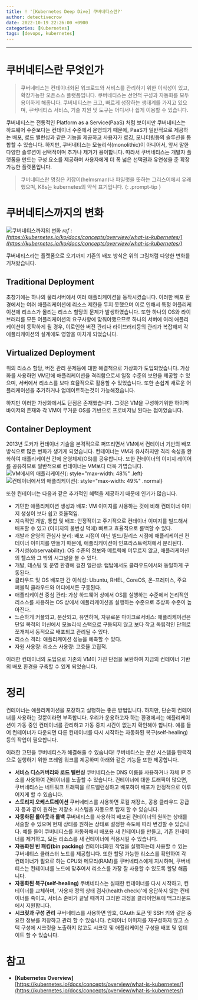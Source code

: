 ```yaml
---
title: ! '[Kubernetes Deep Dive] 쿠버네티스란?'
author: detectivecrow
date: 2022-10-19 22:26:00 +0900
categories: [Kubernetes]
tags: [devops, kubernetes]
---
```


---
# 쿠버네티스란 무엇인가

> 쿠버네티스는 컨테이너화된 워크로드와 서비스를 관리하기 위한 이식성이 있고, 확장가능한 오픈소스 플랫폼입니다. 쿠버네티스는 선언적 구성과 자동화를 모두 용이하게 해줍니다. 쿠버네티스는 크고, 빠르게 성장하는 생태계를 가지고 있으며, 쿠버네티스 서비스, 기술 지원 및 도구는 어디서나 쉽게 이용할 수 있습니다.

쿠버네티스는 전통적인 Platform as a Service(PaaS) 처럼 보이지만 쿠버네티스는 하드웨어 수준보다는 컨테이너 수준에서 운영되기 때문에, PaaS가 일반적으로 제공하는 배포, 로드 밸런싱과 같은 기능을 제공하고 사용자가 로깅, 모니터링등의 솔루션을 통합할 수 있습니다. 하지만, 쿠버네티스는 모놀리식(monolithic)이 아니어서, 앞서 말한 다양한 솔루션이 선택적이며 추가나 제거가 용이합니다. 따라서 쿠버네티스는 개발자 플랫폼을 만드는 구성 요소를 제공하며 사용자에게 더 폭 넓은 선택권과 유연성을 준 확장가능한 플랫폼입니다.

> 쿠버네티스란 명칭은 키잡이(helmsman)나 파일럿을 뜻하는 그리스어에서 유래했으며, K8s는 kubernetes의 약식 표기입니다.
{: .prompt-tip }

# 쿠버네티스까지의 변화

![쿠버네티스까지의 변화](/posts/20221019/container_evolution.svg)
_ref : [https://kubernetes.io/ko/docs/concepts/overview/what-is-kubernetes/](https://kubernetes.io/ko/docs/concepts/overview/what-is-kubernetes/)_

쿠버네티스라는 플랫폼으로 오기까지 기존의 배포 방식은 위의 그림처럼 다양한 변화를 거쳐왔습니다. 

## Traditional Deployment

초창기에는 하나의 물리서버에서 여러 애플리케이션을 동작시켰습니다. 이러한 배포 환경에서는 여러 애플리케이션에 리소스 제한을 두지 못했으며 이로 인해서 특정 어플리케이션에 리소스가 몰리는 리소스 할당의 문제가 발생하였습니다.
또한 하나의 OS와 라이브러리를 모든 어플리케이션의 요구사항에 맞춰야했으므로 하나의 서버에 여러 애플리케이션이 동작하게 될 경우, 이로인한 버전 관리나 라이브러리등의 관리가 복잡해져 각 애플리케이션의 설계에도 영향을 미치게 되었습니다. 

## Virtualized Deployment

위의 리소스 할당, 버전 관리 문제등에 대한 해결책으로 가상화가 도입되었습니다.
가상화를 사용하면 VM간에 애플리케이션을 격리함으로서 일정 수준의 보안을 제공할 수 있으며, 서버에서 리소스를 보다 효율적으로 활용할 수 있었습니다.
또한 손쉽게 새로운 어플리케이션을 추가하거나 업데이트하는것이 가능해졌습니다.

하지만 이러한 가상화에서도 단점은 존재했습니다. 그것은 VM을 구성하기위한 하이퍼바이저의 존재와 각 VM이 무거운 OS를 기반으로 프로비저닝 된다는 점이었습니다.

## Container Deployment

2013년 도커가 컨테이너 기술을 본격적으로 퍼뜨리면서 VM에서 컨테이너 기반의 배포 방식으로 많은 변화가 생기게 되었습니다.
컨테이너는 VM과 유사하지만 격리 속성을 완화하여 애플리케이션 간에 운영체제(OS)를 공유합니다. 또한 컨테이너의 이미지 레이어를 공유하므로 일반적으로 컨테이너는 VM보다 더욱 가볍습니다.
![VM에서의 애플리케이션](/posts/20221019/vm.png){: style="max-width: 48%" .left}
![컨테이너에서의 애플리케이션](/posts/20221019/container.png){: style="max-width: 49%" .normal}

또한 컨테이너는 다음과 같은 추가적인 혜택을 제공하기 때문에 인기가 많습니다.
- 기민한 애플리케이션 생성과 배포: VM 이미지를 사용하는 것에 비해 컨테이너 이미지 생성이 보다 쉽고 효율적임.
- 지속적인 개발, 통합 및 배포: 안정적이고 주기적으로 컨테이너 이미지를 빌드해서 배포할 수 있고 (이미지의 불변성 덕에) 빠르고 효율적으로 롤백할 수 있다.
- 개발과 운영의 관심사 분리: 배포 시점이 아닌 빌드/릴리스 시점에 애플리케이션 컨테이너 이미지를 만들기 때문에, 애플리케이션이 인프라스트럭처에서 분리된다.
- 가시성(observability): OS 수준의 정보와 메트릭에 머무르지 않고, 애플리케이션의 헬스와 그 밖의 시그널을 볼 수 있다.
- 개발, 테스팅 및 운영 환경에 걸친 일관성: 랩탑에서도 클라우드에서와 동일하게 구동된다.
- 클라우드 및 OS 배포판 간 이식성: Ubuntu, RHEL, CoreOS, 온-프레미스, 주요 퍼블릭 클라우드와 어디에서든 구동된다.
- 애플리케이션 중심 관리: 가상 하드웨어 상에서 OS를 실행하는 수준에서 논리적인 리소스를 사용하는 OS 상에서 애플리케이션을 실행하는 수준으로 추상화 수준이 높아진다.
- 느슨하게 커플되고, 분산되고, 유연하며, 자유로운 마이크로서비스: 애플리케이션은 단일 목적의 머신에서 모놀리식 스택으로 구동되지 않고 보다 작고 독립적인 단위로 쪼개져서 동적으로 배포되고 관리될 수 있다.
- 리소스 격리: 애플리케이션 성능을 예측할 수 있다.
- 자원 사용량: 리소스 사용량: 고효율 고집적.

이러한 컨테이너의 도입으로 기존의 VM이 가진 단점을 보완하여 지금의 컨테이너 기반의 배포 환경을 구축할 수 있게 되었습니다.

# 정리

컨테이너는 애플리케이션을 포장하고 실행하는 좋은 방법입니다. 하지만, 단순히 컨테이너를 사용하는 것뿐이라면 부족합니다.
우리가 운용하고자 하는 환경에서는 애플리케이션이 가동 중인 컨테이너를 관리하고 가동 중지 시간이 없는지 확인해야 합니다. 예를 들어 컨테이너가 다운되면 다른 컨테이너를 다시 시작하는 자동화된 복구(self-healing)등의 작업이 필요합니다.

이러한 고민을 쿠버네티스가 해결해줄 수 있습니다! 쿠버네티스는 분산 시스템을 탄력적으로 실행하기 위한 프레임 워크를 제공하며 아래와 같은 기능들 또한 제공합니다.

- **서비스 디스커버리와 로드 밸런싱** 쿠버네티스는 DNS 이름을 사용하거나 자체 IP 주소를 사용하여 컨테이너를 노출할 수 있습니다. 컨테이너에 대한 트래픽이 많으면, 쿠버네티스는 네트워크 트래픽을 로드밸런싱하고 배포하여 배포가 안정적으로 이루어지게 할 수 있습니다.
- **스토리지 오케스트레이션** 쿠버네티스를 사용하면 로컬 저장소, 공용 클라우드 공급자 등과 같이 원하는 저장소 시스템을 자동으로 탑재 할 수 있습니다.
- **자동화된 롤아웃과 롤백** 쿠버네티스를 사용하여 배포된 컨테이너의 원하는 상태를 서술할 수 있으며 현재 상태를 원하는 상태로 설정한 속도에 따라 변경할 수 있습니다. 예를 들어 쿠버네티스를 자동화해서 배포용 새 컨테이너를 만들고, 기존 컨테이너를 제거하고, 모든 리소스를 새 컨테이너에 적용시킬 수 있습니다.
- **자동화된 빈 패킹(bin packing)** 컨테이너화된 작업을 실행하는데 사용할 수 있는 쿠버네티스 클러스터 노드를 제공합니다. 또한 할당 가능한 리소스를 확인하여 각 컨테이너가 필요로 하는 CPU와 메모리(RAM)를 쿠버네티스에게 지시하며, 쿠버네티스는 컨테이너를 노드에 맞추어서 리소스를 가장 잘 사용할 수 있도록 할당 해줍니다.
- **자동화된 복구(self-healing)** 쿠버네티스는 실패한 컨테이너를 다시 시작하고, 컨테이너를 교체하며, '사용자 정의 상태 검사(health check)'에 응답하지 않는 컨테이너를 죽이고, 서비스 준비가 끝날 때까지 그러한 과정을 클라이언트에 백그라운드에서 지원합니다.
- **시크릿과 구성 관리** 쿠버네티스를 사용하면 암호, OAuth 토큰 및 SSH 키와 같은 중요한 정보를 저장하고 관리 할 수 있습니다. 컨테이너 이미지를 재구성하지 않고 스택 구성에 시크릿을 노출하지 않고도 시크릿 및 애플리케이션 구성을 배포 및 업데이트 할 수 있습니다.

# 참고

- **[Kubernetes Overview]** [https://kubernetes.io/docs/concepts/overview/what-is-kubernetes/](https://kubernetes.io/docs/concepts/overview/what-is-kubernetes/)
